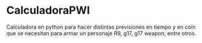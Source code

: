 # CalculadoraPWI
Calculadora en python para hacer distintas previsiones en tiempo y en coin que se necesitan para armar un personaje R9, g17, g17 weapon, entre otros.
